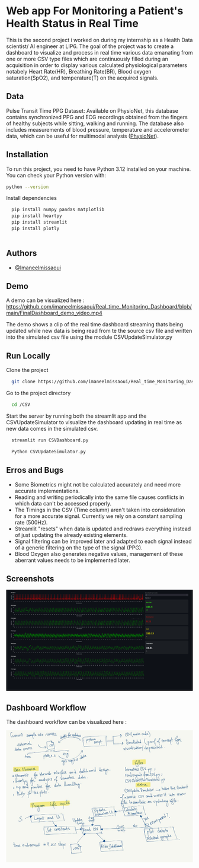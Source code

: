 
# Web app For Monitoring a Patient's Health Status in Real Time 

This is the second project i worked on during my internship as a Health Data scientist/ AI engineer at LIP6. The goal of the project was to create a dashboard to visualize and process in real time various data emanating from one or more CSV type files which are continuously filled during an acquisition in order to display various calculated physiological parameters notabely Heart Rate(HR), Breathing Rate(BR), Blood oxygen saturation(SpO2), and temperature(T) on the acquired signals.

## Data 
Pulse Transit Time PPG Dataset: Available on PhysioNet, this database contains synchronized PPG and ECG recordings obtained from the fingers of healthy subjects while sitting, walking and running. The database also includes measurements of blood pressure, temperature and accelerometer data, which can be useful for multimodal analysis ([PhysioNet](https://physionet.org/content/pulse-transit-time-ppg/1.1.0/)).

## Installation

To run this project, you need to have Python 3.12 installed on your machine. You can check your Python version with:

```bash
python --version
```

Install dependencies

```bash
  pip install numpy pandas matplotlib 
  pip install heartpy
  pip install streamlit 
  pip install plotly 
  
```
## Authors

- [@Imaneelmissaoui](https://github.com/imaneelmissaoui)


## Demo
A demo can be visualized here : 
https://github.com/imaneelmissaoui/Real_time_Monitoring_Dashboard/blob/main/FinalDashboard_demo_video.mp4

The demo shows a clip of the real time dashboard streaming thats being updated while new data is being read from te the source csv file and written into the simulated csv file using the module CSVUpdateSimulator.py 


## Run Locally

Clone the project

```bash
  git clone https://github.com/imaneelmissaoui/Real_time_Monitoring_Dashboard/tree/main/Dashboard/FinalDashboard
```

Go to the project directory

```bash
  cd /CSV 
```

Start the server by running both the streamlit app and the 
CSVUpdateSimulator to visualize the dashboard updating in real time as new data comes in the simulated csv. 

```bash
  streamlit run CSVDashboard.py 
```

```bash
  Python CSVUpdateSimulator.py 
```

## Erros and Bugs
- Some Biometrics might not be calculated accurately and need more accurate implementations.  
- Reading and writing periodically into the same file causes conflicts in which data can't be accessed properly.
- The Timings in the CSV (Time column) aren't taken into consideration for a more accurate signal. Currently we rely on a constant sampling rate (500Hz).
- Streamlit "resets" when data is updated and redraws everything instead of just updating the already existing elements.
- Signal filtering can be improved later and adapted to each signal instead of a generic filtering on the type of the signal (PPG).
- Blood Oxygen also generates negative values, management of these aberrant values needs to be implemented later. 

## Screenshots

![App Screenshot](./FinalDashboard.png)


## Dashboard Workflow

The dashboard workflow can be visualized here : 

![Workflow preview](./FinalDashboard_Workflow.jpg)
